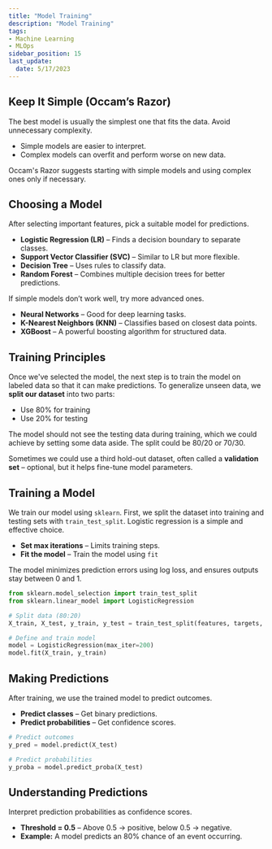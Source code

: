 ```yaml
---
title: "Model Training"
description: "Model Training"
tags: 
- Machine Learning
- MLOps
sidebar_position: 15
last_update:
  date: 5/17/2023
---
```



## Keep It Simple (Occam’s Razor)  

The best model is usually the simplest one that fits the data. Avoid unnecessary complexity.  

- Simple models are easier to interpret.  
- Complex models can overfit and perform worse on new data.  

Occam's Razor suggests starting with simple models and using complex ones only if necessary.

## Choosing a Model  

After selecting important features, pick a suitable model for predictions.  

- **Logistic Regression (LR)** – Finds a decision boundary to separate classes.  
- **Support Vector Classifier (SVC)** – Similar to LR but more flexible.  
- **Decision Tree** – Uses rules to classify data.  
- **Random Forest** – Combines multiple decision trees for better predictions.  

If simple models don’t work well, try more advanced ones.  

- **Neural Networks** – Good for deep learning tasks.  
- **K-Nearest Neighbors (KNN)** – Classifies based on closest data points.  
- **XGBoost** – A powerful boosting algorithm for structured data.  

## Training Principles  

Once we've selected the model, the next step is to train the model on labeled data so that it can make predictions. To generalize unseen data, we **split our dataset** into two parts:

- Use 80% for training
- Use 20% for testing 

The model should not see the testing data during training, which we could achieve by setting some data aside. The split could be 80/20 or 70/30.

Sometimes we could use a third hold-out dataset, often called a **validation set** – optional, but it helps fine-tune model parameters.  

## Training a Model  

We train our model using `sklearn`. First, we split the dataset into training and testing sets with `train_test_split`. Logistic regression is a simple and effective choice. 

- **Set max iterations** – Limits training steps.  
- **Fit the model** – Train the model using `fit`

The model minimizes prediction errors using log loss, and ensures outputs stay between 0 and 1.  

```python
from sklearn.model_selection import train_test_split
from sklearn.linear_model import LogisticRegression

# Split data (80:20)
X_train, X_test, y_train, y_test = train_test_split(features, targets, test_size=0.2, random_state=42)

# Define and train model
model = LogisticRegression(max_iter=200)
model.fit(X_train, y_train)
```

## Making Predictions  

After training, we use the trained model to predict outcomes.  

- **Predict classes** – Get binary predictions.  
- **Predict probabilities** – Get confidence scores.  

```python
# Predict outcomes
y_pred = model.predict(X_test)

# Predict probabilities
y_proba = model.predict_proba(X_test)
```  

## Understanding Predictions  

Interpret prediction probabilities as confidence scores.  

- **Threshold = 0.5** – Above 0.5 → positive, below 0.5 → negative.  
- **Example:** A model predicts an 80% chance of an event occurring.